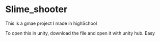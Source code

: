 # Slime_shooter
This is a gmae project I made in highSchool

To open this in unity, download the file and open it with unity hub. Easy
